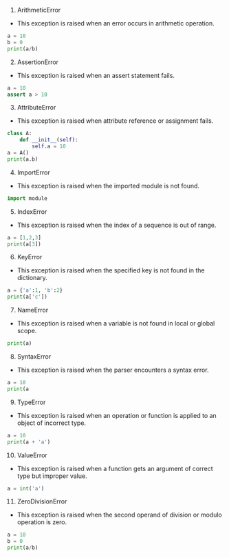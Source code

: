 <!-- Give an example each for different types of exceptions and situations in which they occur.

Exception Type Name Situation when they occur  -->

1. ArithmeticError

- This exception is raised when an error occurs in arithmetic operation.
````python
a = 10
b = 0
print(a/b)
````


2. AssertionError

- This exception is raised when an assert statement fails.
````python
a = 10
assert a > 10
````


3. AttributeError

- This exception is raised when attribute reference or assignment fails.
````python
class A:
    def __init__(self):
        self.a = 10
a = A()
print(a.b)
````


4. ImportError

- This exception is raised when the imported module is not found.
````python
import module
````


5. IndexError

- This exception is raised when the index of a sequence is out of range.
````python
a = [1,2,3]
print(a[3])
````


6. KeyError

- This exception is raised when the specified key is not found in the dictionary.
````python
a = {'a':1, 'b':2}
print(a['c'])
````


7. NameError

- This exception is raised when a variable is not found in local or global scope.
````python
print(a)
````


8. SyntaxError

- This exception is raised when the parser encounters a syntax error.
````python
a = 10
print(a
````


9. TypeError

- This exception is raised when an operation or function is applied to an object of incorrect type.
````python
a = 10
print(a + 'a')
````


10. ValueError

- This exception is raised when a function gets an argument of correct type but improper value.
````python
a = int('a')
````


11. ZeroDivisionError

- This exception is raised when the second operand of division or modulo operation is zero.
````python
a = 10
b = 0
print(a/b)
````
